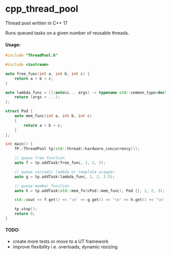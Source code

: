 # cpp_thread_pool
Thread pool written in C++ 17

Runs queued tasks on a given number of reusable threads.

#### Usage:
```cpp
#include "ThreadPool.h"

#include <iostream>

auto free_func(int a, int b, int c) {
    return a + b + c;
}

auto lambda_func = [](auto&&... args) -> typename std::common_type<decltype(args)...>::type {
    return (args + ...);
};

struct Pod {
    auto mem_func(int a, int b, int c)
    {
        return a + b + c;
    }
};

int main() {
    TP::ThreadPool tp(std::thread::hardware_concurrency());

    // queue free function
    auto f = tp.addTask(free_func, 1, 2, 3);

    // queue variadic lambda or template wrapper
    auto g = tp.addTask(lambda_func, 1, 2, 3.5);

    // queue member function
    auto h = tp.addTask(std::mem_fn(&Pod::mem_func), Pod {}, 1, 2, 3);

    std::cout << f.get() << '\n' << g.get() << '\n' << h.get() << '\n';

    tp.stop();
    return 0;
}
```

#### TODO:
 - create more tests or move to a UT framework
 - improve flexibility i.e. overloads, dynamic resizing
